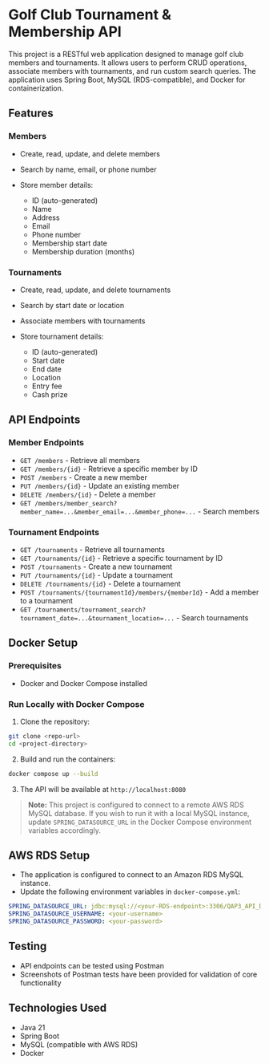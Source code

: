 # Golf Club Tournament & Membership API

This project is a RESTful web application designed to manage golf club members and tournaments. It allows users to perform CRUD operations, associate members with tournaments, and run custom search queries. The application uses Spring Boot, MySQL (RDS-compatible), and Docker for containerization.

## Features

### Members

* Create, read, update, and delete members
* Search by name, email, or phone number
* Store member details:

    * ID (auto-generated)
    * Name
    * Address
    * Email
    * Phone number
    * Membership start date
    * Membership duration (months)

### Tournaments

* Create, read, update, and delete tournaments
* Search by start date or location
* Associate members with tournaments
* Store tournament details:

    * ID (auto-generated)
    * Start date
    * End date
    * Location
    * Entry fee
    * Cash prize

## API Endpoints

### Member Endpoints

* `GET /members` - Retrieve all members
* `GET /members/{id}` - Retrieve a specific member by ID
* `POST /members` - Create a new member
* `PUT /members/{id}` - Update an existing member
* `DELETE /members/{id}` - Delete a member
* `GET /members/member_search?member_name=...&member_email=...&member_phone=...` - Search members

### Tournament Endpoints

* `GET /tournaments` - Retrieve all tournaments
* `GET /tournaments/{id}` - Retrieve a specific tournament by ID
* `POST /tournaments` - Create a new tournament
* `PUT /tournaments/{id}` - Update a tournament
* `DELETE /tournaments/{id}` - Delete a tournament
* `POST /tournaments/{tournamentId}/members/{memberId}` - Add a member to a tournament
* `GET /tournaments/tournament_search?tournament_date=...&tournament_location=...` - Search tournaments

## Docker Setup

### Prerequisites

* Docker and Docker Compose installed

### Run Locally with Docker Compose

1. Clone the repository:

```bash
git clone <repo-url>
cd <project-directory>
```

2. Build and run the containers:

```bash
docker compose up --build
```

3. The API will be available at `http://localhost:8080`

> **Note:** This project is configured to connect to a remote AWS RDS MySQL database. If you wish to run it with a local MySQL instance, update `SPRING_DATASOURCE_URL` in the Docker Compose environment variables accordingly.

## AWS RDS Setup

* The application is configured to connect to an Amazon RDS MySQL instance.
* Update the following environment variables in `docker-compose.yml`:

```yaml
SPRING_DATASOURCE_URL: jdbc:mysql://<your-RDS-endpoint>:3306/QAP3_API_DB
SPRING_DATASOURCE_USERNAME: <your-username>
SPRING_DATASOURCE_PASSWORD: <your-password>
```

## Testing

* API endpoints can be tested using Postman
* Screenshots of Postman tests have been provided for validation of core functionality

## Technologies Used

* Java 21
* Spring Boot
* MySQL (compatible with AWS RDS)
* Docker